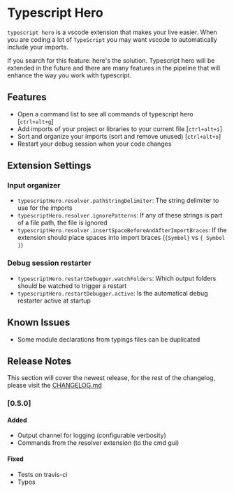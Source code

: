# Typescript Hero

`typescript hero` is a vscode extension that makes your live easier.
When you are coding a lot of `TypeScript` you may want vscode to automatically
include your imports.

If you search for this feature: here's the solution. Typescript hero will be extended
in the future and there are many features in the pipeline that will enhance the way you
work with typescript.

## Features

- Open a command list to see all commands of typescript hero [`ctrl+alt+g`]
- Add imports of your project or libraries to your current file [`ctrl+alt+i`]
- Sort and organize your imports (sort and remove unused) [`ctrl+alt+o`]
- Restart your debug session when your code changes

## Extension Settings

### Input organizer

- `typescriptHero.resolver.pathStringDelimiter`: The string delimiter to use for the imports
- `typescriptHero.resolver.ignorePatterns`: If any of these strings is part of a file path, the file is ignored
- `typescriptHero.resolver.insertSpaceBeforeAndAfterImportBraces`: If the extension should place spaces into import braces (`{Symbol}` vs `{ Symbol }`)

### Debug session restarter

- `typescriptHero.restartDebugger.watchFolders`: Which output folders should be watched to trigger a restart
- `typescriptHero.restartDebugger.active`: Is the automatical debug restarter active at startup 

## Known Issues

- Some module declarations from typings files can be duplicated

## Release Notes

This section will cover the newest release, for the rest of the changelog,
please visit the [CHANGELOG.md](CHANGELOG.md)

### [0.5.0]
#### Added
- Output channel for logging (configurable verbosity)
- Commands from the resolver extension (to the cmd gui)

#### Fixed
- Tests on travis-ci
- Typos